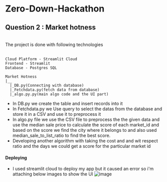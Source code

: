 # Zero-Down-Hackathon

## Question 2 : Market hotness
<br>
The project is done with following technologies
<br><br>

```
Cloud Platform - Streamlit Cloud
Frontend - Streamlit
Database - Postgres SQL
```
```
Market Hotness
|__
  |_DB.py(Connecting with database)
  |_Fetchdata.py(fetch data from database)
  |_algo.py.py(main algo code and the UI part)
 ```
* In DB.py we create the table and insert records into it
* In Fetchdata.py we Use query to select the datas from the database and store it in a CSV and use it to preprocess it
* In algo.py file we use the CSV file to preprocess the the given data and use the median sale price to calculate the score of each market_id and based on the score we find the city where it belongs to and also used median_sale_to_list_ratio to find the best score.
* Developing another algorithm with taking the cost and and wit respect ratio and the days we could get a score for the particular market id

#### Deploying
* I used streamlit cloud to deploy my app but it caused an error so  i'm attaching below images to show the UI
![image](https://user-images.githubusercontent.com/81963819/218259134-6b708179-b46b-4547-a559-bd11addb13e3.png)

